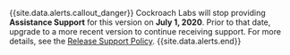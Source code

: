 {{site.data.alerts.callout_danger}}
Cockroach Labs will stop providing <strong>Assistance Support</strong> for this version on <strong>July 1, 2020</strong>. Prior to that date, upgrade to a more recent version to continue receiving support. For more details, see the <a href="https://www.cockroachlabs.com/docs/releases/release-support-policy.html">Release Support Policy</a>.
{{site.data.alerts.end}}
